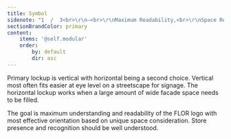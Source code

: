 ```yaml
---
title: Symbol
sidenote: "1  /  3<br>\r\n—<br>\r\nMaximum Readability,<br>\r\nSpace Responsive"
sectionBrandColor: primary
content:
    items: '@self.modular'
    order:
        by: default
        dir: asc
---
```


Primary lockup is vertical with horizontal being a second choice. Vertical most often fits easier at eye level on a streetscape for signage. The horizontal lockup works when a large amount of wide facade space needs to be filled.

The goal is maximum understanding and readability of the FLOR logo with most effective orientation based on unique space consideration. Store presence and recognition should be well understood.